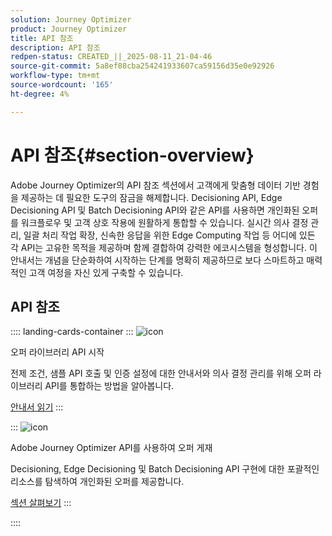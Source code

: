 ```yaml
---
solution: Journey Optimizer
product: Journey Optimizer
title: API 참조
description: API 참조
redpen-status: CREATED_||_2025-08-11_21-04-46
source-git-commit: 5a8ef88cba254241933607ca59156d35e0e92926
workflow-type: tm+mt
source-wordcount: '165'
ht-degree: 4%

---
```



# API 참조{#section-overview}

Adobe Journey Optimizer의 API 참조 섹션에서 고객에게 맞춤형 데이터 기반 경험을 제공하는 데 필요한 도구의 잠금을 해제합니다. Decisioning API, Edge Decisioning API 및 Batch Decisioning API와 같은 API를 사용하면 개인화된 오퍼를 워크플로우 및 고객 상호 작용에 원활하게 통합할 수 있습니다. 실시간 의사 결정 관리, 일괄 처리 작업 확장, 신속한 응답을 위한 Edge Computing 작업 등 어디에 있든 각 API는 고유한 목적을 제공하며 함께 결합하여 강력한 에코시스템을 형성합니다. 이 안내서는 개념을 단순화하여 시작하는 단계를 명확히 제공하므로 보다 스마트하고 매력적인 고객 여정을 자신 있게 구축할 수 있습니다.

## API 참조

:::: landing-cards-container
:::
![icon](https://cdn.experienceleague.adobe.com/icons/circle-play.svg?lang=ko)

오퍼 라이브러리 API 시작

전제 조건, 샘플 API 호출 및 인증 설정에 대한 안내서와 의사 결정 관리를 위해 오퍼 라이브러리 API를 통합하는 방법을 알아봅니다.

[안내서 읽기](../using/offers/api-reference/getting-started.md)
:::

:::
![icon](https://cdn.experienceleague.adobe.com/icons/code-branch.svg?lang=ko)

Adobe Journey Optimizer API를 사용하여 오퍼 게재

Decisioning, Edge Decisioning 및 Batch Decisioning API 구현에 대한 포괄적인 리소스를 탐색하여 개인화된 오퍼를 제공합니다.

[섹션 살펴보기](offer-delivery-api-landing-page.md)
:::

::::
